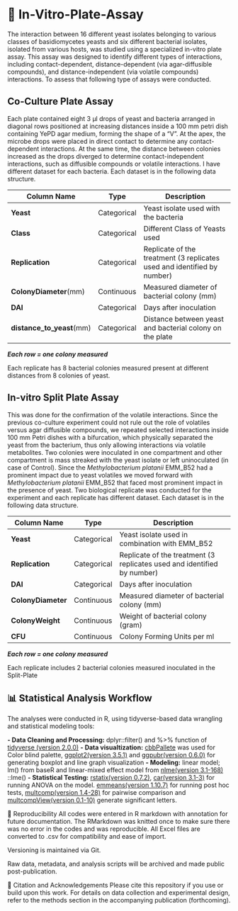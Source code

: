 # 🧫 In-Vitro-Plate-Assay
The interaction between 16 different yeast isolates belonging to various classes of basidiomycetes yeasts and six different bacterial isolates, isolated from various hosts, was studied using a specialized in-vitro plate assay. This assay was designed to identify different types of interactions, including contact-dependent, distance-dependent (via agar-diffusible compounds), and distance-independent (via volatile compounds) interactions. To assess that following type of assays were conducted.  

## Co-Culture Plate Assay
Each plate contained eight 3 μl drops of yeast and bacteria arranged in diagonal rows positioned at increasing distances inside a 100 mm petri dish containing YePD agar medium, forming the shape of a “V”. At the apex, the microbe drops were placed in direct contact to determine any contact-dependent interactions. At the same time, the distance between colonies increased as the drops diverged to determine contact-independent interactions, such as diffusible compounds or volatile interactions. 
I have different dataset for each bacteria. Each dataset is in the following data structure.
 
|  Column Name               | Type        | Description                                                            |
|----------------------------|-------------|------------------------------------------------------------------------|
| **Yeast**                  | Categorical | Yeast isolate used with the bacteria                                   |
| **Class**                  | Categorical | Different Class of Yeasts used                                         |
| **Replication**            | Categorical | Replicate of the treatment (3 replicates used and identified by number)|
| **ColonyDiameter**(mm)     | Continuous  | Measured diameter of bacterial colony (mm)                             |
| **DAI**                    | Categorical | Days after inoculation                                                 |
| **distance_to_yeast**(mm)  | Categorical | Distance between yeast and bacterial colony on the plate               |

***Each row = one colony measured*** 

Each replicate has 8 bacterial colonies measured present at different distances from 8 colonies of yeast.

## In-vitro Split Plate Assay
This was done for the confirmation of the volatile interactions. Since the previous co-culture experiment could not rule out the role of volatiles versus agar diffusible compounds, we repeated selected interactions inside 100 mm Petri dishes with a bifurcation, which physically separated the yeast from the bacterium, thus only allowing interactions via volatile metabolites. Two colonies were inoculated in one compartment and other compartment is mass streaked with the yeast isolate or left uninoculated (in case of Control). Since the *Methylobacterium platanii* EMM_B52 had a prominent impact due to yeast volatiles we moved forward with *Methylobacterium platanii* EMM_B52 that faced most prominent impact in the presence of yeast.
Two biological replicate was conducted for the experiment and each replicate has different dataset. Each dataset is in the following data structure. 

| Column Name                 | Type        | Description                                                        |
|-----------------------------|-------------|--------------------------------------------------------------------|
| **Yeast**                   | Categorical | Yeast isolate used in combination with EMM_B52                     |
| **Replication**             | Categorical | Replicate of the treatment (3 replicates used and identified by number) |
| **DAI**                     | Categorical | Days after inoculation                                             |
| **ColonyDiameter**          | Continuous  | Measured diameter of bacterial colony (mm)                                  |
| **ColonyWeight**            | Continuous  | Weight of bacterial colony (gram)                                    |
| **CFU**                     | Continuous  | Colony Forming Units per ml                     |

***Each row = one colony measured***

Each replicate includes 2 bacterial colonies measured inoculated in the Split-Plate


## 📊 Statistical Analysis Workflow
The analyses were conducted in R, using tidyverse-based data wrangling and statistical modeling tools:

**- Data Cleaning and Processing:** dplyr::filter() and %>% function of [tidyverse (version 2.0.0)](https://github.com/tidyverse/tidyverse/releases/tag/v2.0.0)
**- Data visualtization:** [cbbPallete](https://ghurault.github.io/HuraultMisc/reference/cbbPalette.html) was used for Color blind palette, [ggplot2(version 3.5.1)](https://cloud.r-project.org/web/packages/ggplot2/index.html) and [ggpubr(version 0.6.0)](https://cran.r-project.org/web/packages/ggpubr/index.html) for generating boxplot and line graph visualization
**- Modeling:** linear model; lm() from baseR and linear-mixed effect model from [nlme(version 3.1-168)](https://cran.r-project.org/web/packages/nlme/index.html) ::lme()
**- Statistical Testing:** [rstatix(version 0.7.2)](https://cran.r-project.org/web/packages/rstatix/index.html), [car(version 3.1-3)](https://cran.r-project.org/web/packages/car/index.html) for running ANOVA on the model. [emmeans(version 1.10.7)](https://cran.r-project.org/web/packages/emmeans/index.html) for running post hoc tests, [multcomp(version 1.4-28)](https://cran.r-project.org/web/packages/multcomp/index.html) for pairwise comparison and [multcompView(version 0.1-10)](https://cran.r-project.org/web/packages/multcompView/index.html) generate significant letters.

🔁 Reproducibility
All codes were entered in R markdown with annotation for future documentation. The RMarkdown was knitted once to make sure there was no error in the codes and was reproducible.
All Excel files are converted to .csv for compatibility and ease of import.

Versioning is maintained via Git.

Raw data, metadata, and analysis scripts will be archived and made public post-publication.

📎 Citation and Acknowledgements
Please cite this repository if you use or build upon this work. For details on data collection and experimental design, refer to the methods section in the accompanying publication (forthcoming).

